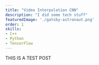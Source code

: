 ```yaml
---
title: "Video Interpolation CNN"
description: "I did some tech stuff"
featuredImage: './gatsby-astronaut.png'
order: 1
skills: 
- C++
- Python
- TensorFlow
---
```


THIS IS A TEST POST
